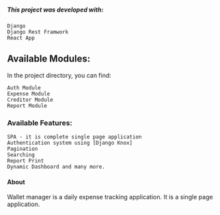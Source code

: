 ##### This project was developed with:

    Django
    Django Rest Framwork
    React App

## Available Modules:

In the project directory, you can find:

    Auth Module
    Expense Module
    Creditor Module
    Report Module

### Available Features:

    SPA - it is complete single page application
    Authentication system using [Django Knox]
    Pagination
    Searching
    Report Print
    Dynamic Dashboard and many more.

#### About

Wallet manager is a daily expense tracking application. It is a single page application.
